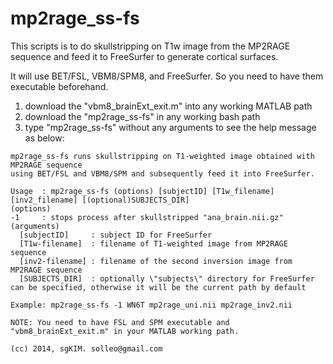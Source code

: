 mp2rage_ss-fs
=============

This scripts is to do skullstripping on T1w image from the MP2RAGE sequence and feed it to FreeSurfer to generate cortical surfaces.

It will use BET/FSL, VBM8/SPM8, and FreeSurfer. So you need to have them executable beforehand.

1. download the "vbm8_brainExt_exit.m" into any working MATLAB path
2. download the "mp2rage_ss-fs" in any working bash path
3. type "mp2rage_ss-fs" without any arguments to see the help message as below:

```
mp2rage_ss-fs runs skullstripping on T1-weighted image obtained with MP2RAGE sequence
using BET/FSL and VBM8/SPM and subsequently feed it into FreeSurfer.

Usage  : mp2rage_ss-fs (options) [subjectID] [T1w_filename] [inv2_filename] [(optional)SUBJECTS_DIR]
(options)
-1     : stops process after skullstripped "ana_brain.nii.gz"
(arguments)
  [subjectID]     : subject ID for FreeSurfer
  [T1w-filename]  : filename of T1-weighted image from MP2RAGE sequence
  [inv2-filename] : filename of the second inversion image from MP2RAGE sequence
  [SUBJECTS_DIR]  : optionally \"subjects\" directory for FreeSurfer can be specified, otherwise it will be the current path by default

Example: mp2rage_ss-fs -1 WN6T mp2rage_uni.nii mp2rage_inv2.nii

NOTE: You need to have FSL and SPM executable and "vbm8_brainExt_exit.m" in your MATLAB working path.

(cc) 2014, sgKIM. solleo@gmail.com
```

